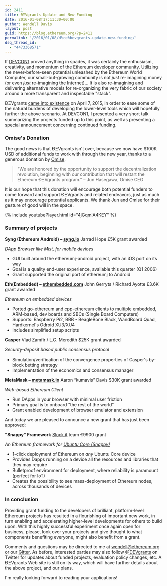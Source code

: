 ```yaml
---
id: 2411
title: ÐΞVgrants Update and New Funding
date: 2016-01-08T17:11:30+00:00
author: Wendell Davis
layout: post
guid: https://blog.ethereum.org/?p=2411
permalink: '/2016/01/08/d%ce%bevgrants-update-new-funding/'
dsq_thread_id:
  - "4473368571"
---
```

If <a href="https://devcon.ethereum.org/">DEVCON1</a> proved anything in spades, it was certainly the enthusiasm, creativity, and momentum of the Ethereum developer community. Utilizing the never-before-seen potential unleashed by the Ethereum World Computer, our small-but-growing community is not *just* re-imagining money (or even *just* re-imagining the Internet)... It is also re-imagining and delivering alternative models for re-organizing the very fabric of our society around a more transparent and inspectable "stack".

ÐΞVgrants <a href="https://blog.ethereum.org/2015/04/07/devgrants-help/">came into existence</a> on April 7, 2015, in order to ease some of the natural burdens of developing the lower-level tools which will hopefully further the above scenario. At DEVCON1, I presented a very short talk summarizing the projects funded up to this point, as well as presenting a special announcement concerning continued funding.
<h3>Omise's Donation</h3>
The good news is that ÐΞVgrants isn't over, because we now have $100K USD of additional funds to work with through the new year, thanks to a generous donation by <a href="https://www.omise.co/">Omise</a>.
<blockquote>"We are honored by the opportunity to support the decentralization revolution, beginning with our contribution that will restart the Ethereum ÐΞVgrants program." – Jun Hasegawa, Omise CEO</blockquote>
It is our hope that this donation will encourage both potential funders to come forward and support ÐΞVgrants and related endeavors, just as much as it may encourage potential applicants. We thank Jun and Omise for their gesture of good will in the space.


{% include youtubePlayer.html id="4jGqmlA4KEY" %}

<h3>Summary of projects</h3>
<strong>Syng (Ethereum Android) – <a href="http://syng.io">syng.io</a></strong>
Jarrad Hope
£5K grant awarded

<em>DApp Browser like Mist, for mobile devices</em>
<ul>
	<li>GUI built around the ethereumj-android project, with an iOS port on its way</li>
	<li>Goal is a quality end-user experience, available this quarter (Q1 2006)</li>
	<li>Grant supported the original port of ethereumj to Android</li>
</ul>
<strong>Eth(Embedded) – <a href="http://ethembedded.com">ethembedded.com</a></strong>
John Gerryts / Richard Ayotte
£3.6K grant awarded

<em>Ethereum on embedded devices</em>
<ul>
	<li>Ported go-ethereum and cpp-ethereum clients to multiple embedded, ARM-based, dev boards and SBCs (Single Board Computers)</li>
	<li>Supports: Raspberry Pi2, BBB - BeagleBone Black, WandBoard Quad, Hardkernel's Odroid XU3/XU4</li>
	<li>Includes simplified setup scripts</li>
</ul>
<strong>Casper</strong>
Vlad Zamfir / L.G. Meredith
$25K grant awarded

<em>Security-deposit based public consensus protocol</em>
<ul>
	<li>Simulation/verification of the convergence properties of Casper's by-block betting strategy</li>
	<li>Implementation of the economics and consensus manager</li>
</ul>
<strong>MetaMask – <a href="http://metamask.io/">metamask.io</a></strong>
Aaron “kumavis” Davis
$30K grant awarded

<em>Web-based Ethereum Client</em>
<ul>
	<li>Run DApps in your browser with minimal user friction</li>
	<li>Primary goal is to onboard "the rest of the world"</li>
	<li>Grant enabled development of browser emulator and extension</li>
</ul>
And today we are pleased to announce a new grant that has just been approved:

<strong>"Snappy" Framework</strong>
<a href="http://slock.it/">Slock.it</a> team
€9900​ grant

<em>An Ethereum framework for <a href="https://developer.ubuntu.com/en/snappy/">Ubuntu Core (Snappy)</a></em>
<ul>
	<li>1-click deployment of Ethereum on <em>any</em> Ubuntu Core device</li>
	<li>Provides Dapps running on a device all the resources and libraries that they may require</li>
	<li>Bulletproof environment for deployment, where reliability is paramount (perfect for IoT)</li>
	<li>Creates the possibility to see mass-deployment of Ethereum nodes, across thousands of devices</li>
</ul>
<h3>In conclusion</h3>
Providing grant funding to the developers of brilliant, platform-level Ethereum projects has resulted in a flourishing of important new work, in turn enabling and accelerating higher-level developments for others to build upon. With this highly successful experiment once again open for business, please, look over your projects and give thought to what components benefiting everyone, might also benefit from a grant.

Comments and questions may be directed to me at <a href="mailto:wendell@ethereum.org">wendell@ethereum.org</a> or our <a href="https://gitter.im/devgrants/public">Gitter</a>. As before, interested parties may also follow <a href="http://twitter.com/devgrants">@DEVgrants</a> on Twitter for updates about funded projects, evaluation policy changes, etc. A ÐΞVgrants Web site is still on its way, which will have further details about the above project, and our plans.

I'm really looking forward to reading your applications!